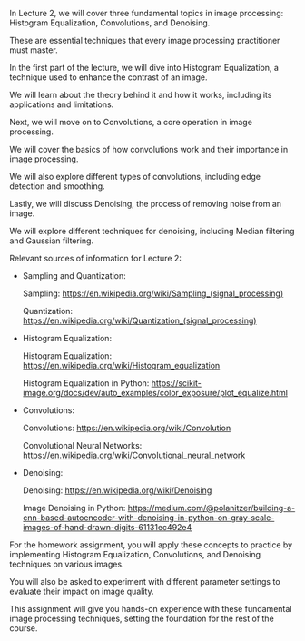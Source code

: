 In Lecture 2, we will cover three fundamental topics in image processing: Histogram Equalization, Convolutions, and Denoising. 


These are essential techniques that every image processing practitioner must master.

In the first part of the lecture, we will dive into Histogram Equalization, a technique used to enhance the contrast of an image. 

We will learn about the theory behind it and how it works, including its applications and limitations.



Next, we will move on to Convolutions, a core operation in image processing. 

We will cover the basics of how convolutions work and their importance in image processing. 

We will also explore different types of convolutions, including edge detection and smoothing.



Lastly, we will discuss Denoising, the process of removing noise from an image. 

We will explore different techniques for denoising, including Median filtering and Gaussian filtering.




Relevant sources of information for Lecture 2:


- Sampling and Quantization:

    Sampling: https://en.wikipedia.org/wiki/Sampling_(signal_processing)
    
    Quantization: https://en.wikipedia.org/wiki/Quantization_(signal_processing)



- Histogram Equalization:

    Histogram Equalization: https://en.wikipedia.org/wiki/Histogram_equalization
    
    Histogram Equalization in Python: https://scikit-image.org/docs/dev/auto_examples/color_exposure/plot_equalize.html



- Convolutions:

    Convolutions: https://en.wikipedia.org/wiki/Convolution

    Convolutional Neural Networks: https://en.wikipedia.org/wiki/Convolutional_neural_network



- Denoising:

    Denoising: https://en.wikipedia.org/wiki/Denoising

    Image Denoising in Python: https://medium.com/@polanitzer/building-a-cnn-based-autoencoder-with-denoising-in-python-on-gray-scale-images-of-hand-drawn-digits-61131ec492e4



For the homework assignment, you will apply these concepts to practice by implementing Histogram Equalization, Convolutions, and Denoising techniques on various images. 


You will also be asked to experiment with different parameter settings to evaluate their impact on image quality. 


This assignment will give you hands-on experience with these fundamental image processing techniques, setting the foundation for the rest of the course.

